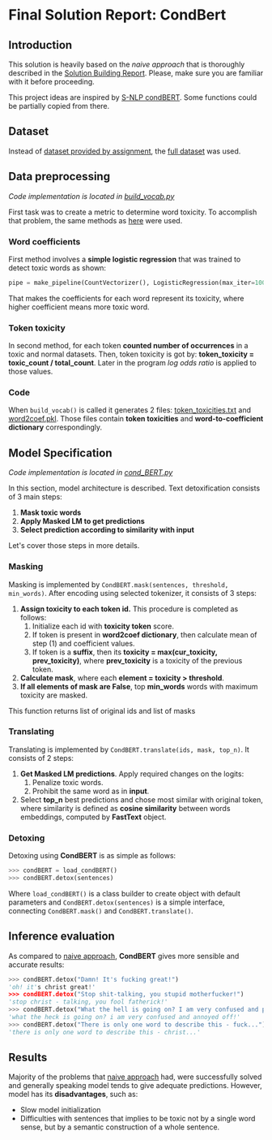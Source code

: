 # Final Solution Report: CondBert
## Introduction
This solution is heavily based on the *naive approach* that is thoroughly described
in the [Solution Building Report](report_1.md).
Please, make sure you are familiar with it before proceeding.

This project ideas are inspired by [S-NLP condBERT](https://github.com/s-nlp/detox/tree/0ebaeab817957bb5463819bec7fa4ed3de9a26ee/emnlp2021/style_transfer/condBERT).
Some functions could be partially copied from there.

## Dataset
Instead of [dataset provided by assignment](../data/raw/filtered.tsv),
the [full dataset](https://github.com/s-nlp/detox/tree/0ebaeab817957bb5463819bec7fa4ed3de9a26ee/emnlp2021/data/train) was used.

## Data preprocessing
*Code implementation is located in [build_vocab.py](../src/data/build_vocab.py)*

First task was to create a metric to determine word toxicity.
To accomplish that problem, the same methods as [here](https://github.com/s-nlp/detox/blob/0ebaeab817957bb5463819bec7fa4ed3de9a26ee/emnlp2021/style_transfer/condBERT/condbert_compile_vocab.ipynb) were used.
### Word coefficients
First method involves a **simple logistic regression** that was trained to detect toxic words as shown:
```python
pipe = make_pipeline(CountVectorizer(), LogisticRegression(max_iter=1000))
```
That makes the coefficients for each word represent its toxicity,
where higher coefficient means more toxic word.
### Token toxicity
In second method, for each token **counted number of occurrences** in a toxic and normal datasets.
Then, token toxicity is got by: **token_toxicity = toxic_count / total_count**.
Later in the program *log odds ratio* is applied to those values.
### Code
When `build_vocab()` is called it generates 2 files: [token_toxicities.txt](../data/interim/vocab/token_toxicities.txt)
and [word2coef.pkl](../data/interim/vocab/word2coef.pkl).
Those files contain **token toxicities** and **word-to-coefficient dictionary** correspondingly.

## Model Specification
*Code implementation is located in [cond_BERT.py](../src/models/cond_BERT.py)*

In this section, model architecture is described. Text detoxification consists of 3 main steps:
1. **Mask toxic words**
2. **Apply Masked LM to get predictions**
3. **Select prediction according to similarity with input**

Let's cover those steps in more details.
### Masking
Masking is implemented by `CondBERT.mask(sentences, threshold, min_words)`.
After encoding using selected tokenizer, it consists of 3 steps:
1. **Assign toxicity to each token id.** This procedure is completed as follows:
    1. Initialize each id with **toxicity token** score.
    2. If token is present in **word2coef dictionary**,
    then calculate mean of step (1) and coefficient values.
    3. If token is a **suffix**, then its **toxicity = max(cur_toxicity, prev_toxicity)**,
    where **prev_toxicity** is a toxicity of the previous token.
2. **Calculate mask**, where each **element = toxicity > threshold**.
3. **If all elements of mask are False**, top **min_words** words with maximum toxicity are masked.

This function returns list of original ids and list of masks
### Translating
Translating is implemented by `CondBERT.translate(ids, mask, top_n)`.
It consists of 2 steps:
1. **Get Masked LM predictions**. Apply required changes on the logits:
    1. Penalize toxic words.
    2. Prohibit the same word as in **input**.
2. Select **top_n** best predictions and chose most similar with original token,
where similarity is defined as **cosine similarity** between words embeddings,
computed by **FastText** object.

### Detoxing
Detoxing using **CondBERT** is as simple as follows:
```python
>>> condBERT = load_condBERT()
>>> condBERT.detox(sentences)
```
Where `load_condBERT()` is a class builder to create object with default parameters and
`CondBERT.detox(sentences)` is a simple interface,
connecting `CondBERT.mask()` and `CondBERT.translate()`.

## Inference evaluation
As compared to [naive approach](report_1.md), **CondBERT** gives more sensible and accurate results:
```python
>>> condBERT.detox("Damn! It's fucking great!")
'oh! it's christ great!'
>>> condBERT.detox("Stop shit-talking, you stupid motherfucker!")
'stop christ - talking, you fool fatherick!'
>>> condBERT.detox("What the hell is going on? I am very confused and pissed off!")
'what the heck is going on? i am very confused and annoyed off!'
>>> condBERT.detox("There is only one word to describe this - fuck...")
'there is only one word to describe this - christ...'
```

## Results
Majority of the problems that [naive approach](report_1.md) had, were successfully solved and
generally speaking model tends to give adequate predictions.
However, model has its **disadvantages**, such as:
- Slow model initialization
- Difficulties with sentences that implies to be toxic not by a single word sense,
but by a semantic construction of a whole sentence.
